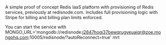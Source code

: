 A simple proof of concept Redis IaaS platform with provisioning of Redis services, previously at redisnode.com.
Includes full provisioning logic with Stripe for billing and billing plan limits enforced.

You can start the service with MONGO_URL='mongodb://redisnode:j2847hogi37bewqrugyeuaiqr@zoe.mongohq.com:10005/redisnode/?autoReconnect=true' mrt


